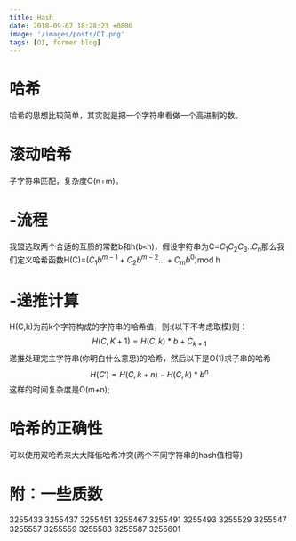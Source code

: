 ```yaml
---
title: Hash
date: 2018-09-07 18:28:23 +0800
image: '/images/posts/OI.png'
tags: [OI, former blog]
---
```


# 哈希
哈希的思想比较简单，其实就是把一个字符串看做一个高进制的数。
# 滚动哈希
子字符串匹配，复杂度O(n+m)。
#  -流程
我盟选取两个合适的互质的常数b和h(b`<`h)，假设字符串为C=$C_1C_2C_3..C_n$那么我们定义哈希函数H(C)=($C_1b^{m-1}+C_2b^{m-2}...+C_mb^0$)mod h
#  -递推计算
H(C,k)为前k个字符构成的字符串的哈希值，则:(以下不考虑取模)则：
$$H(C,K+1)=H(C,k)*b+C_{k+1}$$
递推处理完主字符串(你明白什么意思)的哈希，然后以下是O(1)求子串的哈希
$$H(C')=H(C,k+n)-H(C,k)*b^n$$
这样的时间复杂度是O(m+n);
# 哈希的正确性
可以使用双哈希来大大降低哈希冲突(两个不同字符串的hash值相等)
# 附：一些质数
3255433 3255437 3255451 3255467 3255491 3255493 3255529 3255547 3255557 3255559 3255583 3255587 3255601
